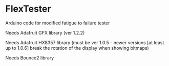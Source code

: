 # FlexTester
Arduino code for modified fatigue to failure tester

Needs Adafruit GFX library (ver 1.2.2)

Needs Adafruit HX8357 library (must be ver 1.0.5 - newer versions [at least up to 1.0.6] break the rotation of the display when showing bitmaps)

Needs Bounce2 library
